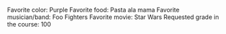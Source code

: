Favorite color: Purple
Favorite food: Pasta ala mama
Favorite musician/band: Foo Fighters
Favorite movie: Star Wars
Requested grade in the course: 100
